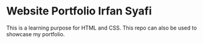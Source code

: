 # Website Portfolio Irfan Syafi

This is a learning purpose for HTML and CSS. This repo can also be used to showcase my portfolio.
